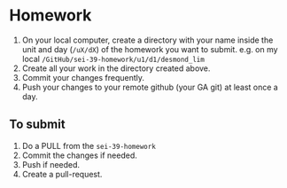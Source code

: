 # Homework

1. On your local computer, create a directory with your name inside the unit and day (`/uX/dX`) of the homework you want to submit. e.g. on my local `/GitHub/sei-39-homework/u1/d1/desmond_lim`
1. Create all your work in the directory created above.
1. Commit your changes frequently.
1. Push your changes to your remote github (your GA git) at least once a day.

## To submit
1. Do a PULL from the `sei-39-homework`
1. Commit the changes if needed.
1. Push if needed.
1. Create a pull-request.
